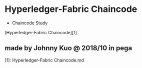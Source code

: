 # Hyperledger-Fabric Chaincode

 - Chaincode Study

[Hyperledger-Fabric Chaincode][1]

## made by Johnny Kuo @ 2018/10 in pega 

  [1]: Hyperledger-Fabric Chaincode.md
